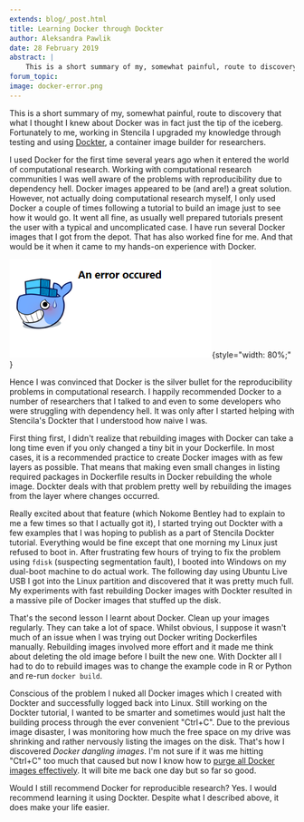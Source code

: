 ```yaml
---
extends: blog/_post.html
title: Learning Docker through Dockter
author: Aleksandra Pawlik
date: 28 February 2019
abstract: |
    This is a short summary of my, somewhat painful, route to discovery that what I thought I knew about Docker was in fact just the tip of the iceberg. Fortunately to me, working in Stencila I upgraded my knowledge through testing and using Dockter, a container image builder for researchers.
forum_topic:
image: docker-error.png
---
```


This is a short summary of my, somewhat painful, route to discovery that what I thought I knew about Docker was in fact just the tip of the iceberg. Fortunately to me, working in Stencila I upgraded my knowledge through testing and using [Dockter](https://stencila.github.io/dockter/),  a container image builder for researchers.

I used Docker for the first time several years ago when it entered the world of computational research. Working with computational research communities I was well aware of the problems with reproducibility due to dependency hell. Docker images appeared to be (and are!) a great solution. However, not actually doing
computational research myself, I only used Docker a couple of times following a tutorial to build an image just to see how it would go. It went all fine, as usually well prepared tutorials present the user with a typical and uncomplicated case. I have run several Docker images that I got from the depot. That has also worked fine for me. And that would be it when it came to my hands-on experience with Docker. 


![docker-error.png](docker-error.png){style="width: 80%;" }

Hence I was convinced that Docker is the silver bullet for the reproducibility problems in computational research. I happily recommended Docker to a number of researchers that I talked to and even to some developers who were struggling with dependency hell. It was only after I started helping with Stencila's Dockter that I understood how naive I was.

First thing first, I didn't realize that rebuilding images with Docker can take a long time even if you only changed a tiny bit in your Dockerfile. In most cases, it is a recommended practice to create Docker images with as few layers as possible. That means that making even small changes in listing required packages in Dockerfile results in Docker rebuilding the whole image. Dockter deals with that problem pretty well by rebuilding the images from the layer where changes occurred. 

Really excited about that feature (which Nokome Bentley had to explain to me a few times so that I actually got it), I started trying out Dockter with a few examples that I was hoping to publish as a part of Stencila Dockter tutorial. Everything would be fine except that one morning my Linux just refused to boot in. After frustrating few hours of trying to fix the problem using `fdisk` (suspecting segmentation fault), I booted into Windows on my dual-boot machine to do actual work. The following day using Ubuntu Live USB I got into the Linux partition and discovered that it was pretty much full. My experiments with fast rebuilding Docker images with Dockter resulted in a massive pile of Docker images that stuffed up the disk. 

That's the second lesson I learnt about Docker. Clean up your images regularly. They can take a lot of space. Whilst obvious, I suppose it wasn't much of an issue when I was trying out Docker writing Dockerfiles manually. Rebuilding images involved more effort and it made me think about deleting the old image before I built the new one. With Dockter all I had to do to rebuild images was to change the example code in R or Python and re-run `docker build`.

Conscious of the problem I nuked all Docker images which I created with Dockter and successfully logged back into Linux. Still working on the Dockter tutorial, I wanted to be smarter and sometimes would just halt the building process through the ever convenient "Ctrl+C". Due to the previous image disaster, I was monitoring how much the free space on my drive was shrinking and rather nervously listing the images on the disk. That's how I discovered *Docker dangling images*. I'm not sure if it was me hitting "Ctrl+C" too much that caused but now I know how to [purge all Docker images effectively](https://docs.docker.com/engine/reference/commandline/system_prune/). It will bite me back one day but so far so good.

Would I still recommend Docker for reproducible research? Yes. I would recommend learning it using Dockter. Despite what I described above, it does make your life easier.


